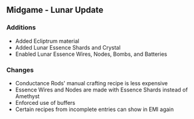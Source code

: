 ## Midgame - Lunar Update
### Additions
- Added Ecliptrum material
- Added Lunar Essence Shards and Crystal
- Enabled Lunar Essence Wires, Nodes, Bombs, and Batteries

### Changes
- Conductance Rods' manual crafting recipe is less expensive
- Essence Wires and Nodes are made with Essence Shards instead of Amethyst
- Enforced use of buffers
- Certain recipes from incomplete entries can show in EMI again